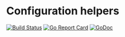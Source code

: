 # Configuration helpers
[![Build Status](https://travis-ci.org/mono83/signals.svg)](https://travis-ci.org/mono83/signals)
[![Go Report Card](https://goreportcard.com/badge/github.com/mono83/signals)](https://goreportcard.com/report/github.com/mono83/signals)
[![GoDoc](https://godoc.org/github.com/mono83/signals?status.svg)](https://godoc.org/github.com/mono83/signals)
